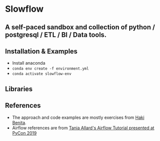 # Slowflow

## A self-paced sandbox and collection of python / postgresql / ETL / BI / **Data** tools.



## Installation & Examples

- Install anaconda
- `conda env create -f environment.yml`
- `conda activate slowflow-env`


## Libraries


## References

- The approach and code examples are mostly exercises from [Haki Benita](https://hakibenita.com/fast-load-data-python-postgresql). 
- Airflow references are from [Tania Allard's Airflow Tutorial presented at PyCon 2019](https://github.com/trallard/airflow-tutorial)
